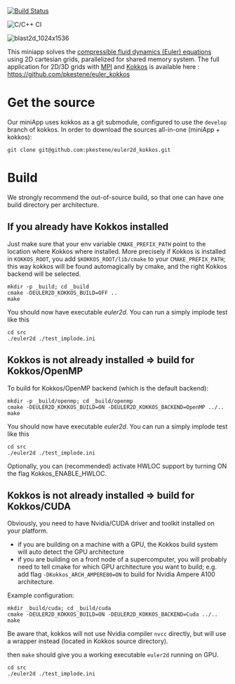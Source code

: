 [![Build Status](https://travis-ci.org/pkestene/euler2d_kokkos.svg?branch=master)](https://travis-ci.org/pkestene/euler2d_kokkos)

![C/C++ CI](https://github.com/pkestene/euler2d_kokkos/workflows/C/C++%20CI/badge.svg)

![blast2d_1024x1536](https://github.com/pkestene/euler2d_kokkos/blob/master/blast2d.gif)

This miniapp solves the [compressible fluid dynamics (Euler) equations](https://en.wikipedia.org/wiki/Euler_equations_(fluid_dynamics)) using 2D cartesian grids, parallelized for shared memory system. The full application for 2D/3D grids with [MPI](https://www.mpi-forum.org/) and [Kokkos](https://github.com/kokkos/kokkos) is available here : https://github.com/pkestene/euler_kokkos

# Get the source

Our miniApp uses kokkos as a git submodule, configured to use the `develop` branch of kokkos.
In order to download the sources all-in-one (miniApp + kokkos):

```shell
git clone git@github.com:pkestene/euler2d_kokkos.git
```

# Build

We strongly recommend the out-of-source build, so that one can have one build directory per architecture.

## If you already have Kokkos installed

Just make sure that your env variable `CMAKE_PREFIX_PATH` point to the location where Kokkos where installed. More precisely if Kokkos is installed in `KOKKOS_ROOT`, you add `$KOKKOS_ROOT/lib/cmake` to your `CMAKE_PREFIX_PATH`; this way kokkos will be found automagically by cmake, and the right Kokkos backend will be selected.

```shell
mkdir -p _build; cd _build
cmake -DEULER2D_KOKKOS_BUILD=OFF ..
make
```

You should now have executable *euler2d*. You can run a simply implode test like this
```shell
cd src
./euler2d ./test_implode.ini
```


## Kokkos is not already installed => build for Kokkos/OpenMP

To build for Kokkos/OpenMP backend (which is the default backend):
```shell
mkdir -p _build/openmp; cd _build/openmp
cmake -DEULER2D_KOKKOS_BUILD=ON -DEULER2D_KOKKOS_BACKEND=OpenMP ../..
make
```

You should now have executable *euler2d*. You can run a simply implode test like this
```shell
cd src
./euler2d ./test_implode.ini
```

Optionally, you can (recommended) activate HWLOC support by turning ON the flag Kokkos_ENABLE_HWLOC.


## Kokkos is not already installed => build for Kokkos/CUDA

Obviously, you need to have Nvidia/CUDA driver and toolkit installed on your platform.
- if you are building on a machine with a GPU, the Kokkos build system will auto detect the GPU architecture
- if you are building on a front node of a supercomputer, you will probably need to tell cmake for which GPU architecture you want to build; e.g. add flag `-DKokkos_ARCH_AMPERE80=ON` to build for Nvidia Ampere A100 architecture.

Example configuration:
```shell
mkdir _build/cuda; cd _build/cuda
cmake -DEULER2D_KOKKOS_BUILD=ON -DEULER2D_KOKKOS_BACKEND=Cuda ../..
make
```

Be aware that, kokkos will not use Nvidia compiler `nvcc` directly, but will use a wrapper instead (located in Kokkos source directory).

then `make` should give you a working executable `euler2d` running on GPU.

```shell
cd src
./euler2d ./test_implode.ini
```
